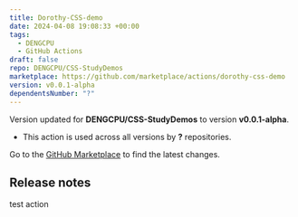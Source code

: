 ```yaml
---
title: Dorothy-CSS-demo
date: 2024-04-08 19:08:33 +00:00
tags:
  - DENGCPU
  - GitHub Actions
draft: false
repo: DENGCPU/CSS-StudyDemos
marketplace: https://github.com/marketplace/actions/dorothy-css-demo
version: v0.0.1-alpha
dependentsNumber: "?"
---
```



Version updated for **DENGCPU/CSS-StudyDemos** to version **v0.0.1-alpha**.
- This action is used across all versions by **?** repositories.

Go to the [GitHub Marketplace](https://github.com/marketplace/actions/dorothy-css-demo) to find the latest changes.

## Release notes

test action
